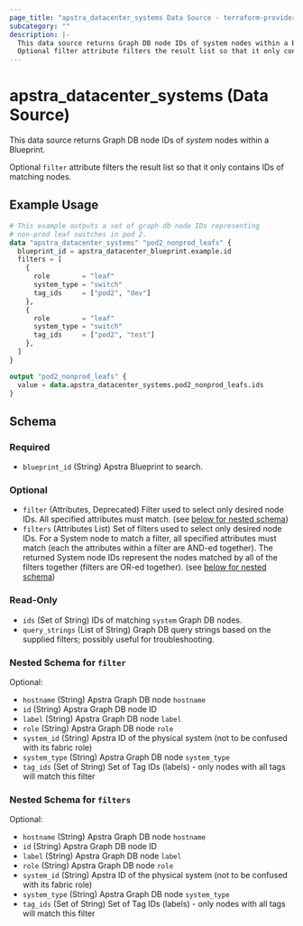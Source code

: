 ```yaml
---
page_title: "apstra_datacenter_systems Data Source - terraform-provider-apstra"
subcategory: ""
description: |-
  This data source returns Graph DB node IDs of system nodes within a Blueprint.
  Optional filter attribute filters the result list so that it only contains IDs of matching nodes.
---
```


# apstra_datacenter_systems (Data Source)

This data source returns Graph DB node IDs of *system* nodes within a Blueprint.

Optional `filter` attribute filters the result list so that it only contains IDs of matching nodes.

## Example Usage

```terraform
# This example outputs a set of graph db node IDs representing
# non-prod leaf switches in pod 2.
data "apstra_datacenter_systems" "pod2_nonprod_leafs" {
  blueprint_id = apstra_datacenter_blueprint.example.id
  filters = [
    {
      role        = "leaf"
      system_type = "switch"
      tag_ids     = ["pod2", "dev"]
    },
    {
      role        = "leaf"
      system_type = "switch"
      tag_ids     = ["pod2", "test"]
    },
  ]
}

output "pod2_nonprod_leafs" {
  value = data.apstra_datacenter_systems.pod2_nonprod_leafs.ids
}
```

<!-- schema generated by tfplugindocs -->
## Schema

### Required

- `blueprint_id` (String) Apstra Blueprint to search.

### Optional

- `filter` (Attributes, Deprecated) Filter used to select only desired node IDs. All specified attributes must match. (see [below for nested schema](#nestedatt--filter))
- `filters` (Attributes List) Set of filters used to select only desired node IDs. For a System node to match a filter, all specified attributes must match (each the attributes within a filter are AND-ed together). The returned System node IDs represent the nodes matched by all of the filters together (filters are OR-ed together). (see [below for nested schema](#nestedatt--filters))

### Read-Only

- `ids` (Set of String) IDs of matching `system` Graph DB nodes.
- `query_strings` (List of String) Graph DB query strings based on the supplied filters; possibly useful for troubleshooting.

<a id="nestedatt--filter"></a>
### Nested Schema for `filter`

Optional:

- `hostname` (String) Apstra Graph DB node `hostname`
- `id` (String) Apstra Graph DB node ID
- `label` (String) Apstra Graph DB node `label`
- `role` (String) Apstra Graph DB node `role`
- `system_id` (String) Apstra ID of the physical system (not to be confused with its fabric role)
- `system_type` (String) Apstra Graph DB node `system_type`
- `tag_ids` (Set of String) Set of Tag IDs (labels) - only nodes with all tags will match this filter


<a id="nestedatt--filters"></a>
### Nested Schema for `filters`

Optional:

- `hostname` (String) Apstra Graph DB node `hostname`
- `id` (String) Apstra Graph DB node ID
- `label` (String) Apstra Graph DB node `label`
- `role` (String) Apstra Graph DB node `role`
- `system_id` (String) Apstra ID of the physical system (not to be confused with its fabric role)
- `system_type` (String) Apstra Graph DB node `system_type`
- `tag_ids` (Set of String) Set of Tag IDs (labels) - only nodes with all tags will match this filter
